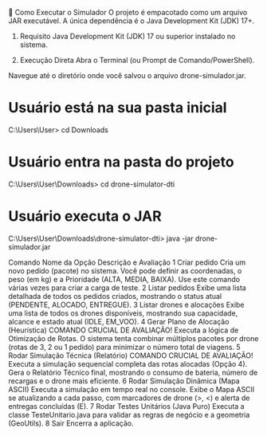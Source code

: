 🚀 Como Executar o Simulador
O projeto é empacotado como um arquivo JAR executável. A única dependência é o Java Development Kit (JDK) 17+.

1. Requisito
Java Development Kit (JDK) 17 ou superior instalado no sistema.

2. Execução Direta
Abra o Terminal (ou Prompt de Comando/PowerShell).

Navegue até o diretório onde você salvou o arquivo drone-simulador.jar.
# Usuário está na sua pasta inicial
C:\Users\User> cd Downloads

# Usuário entra na pasta do projeto
C:\Users\User\Downloads> cd drone-simulator-dti

# Usuário executa o JAR
C:\Users\User\Downloads\drone-simulator-dti> java -jar drone-simulador.jar

Comando	Nome da Opção	Descrição e Avaliação
1	Criar pedido	Cria um novo pedido (pacote) no sistema. Você pode definir as coordenadas, o peso (em kg) e a Prioridade (ALTA, MEDIA, BAIXA). Use este comando várias vezes para criar a carga de teste.
2	Listar pedidos	Exibe uma lista detalhada de todos os pedidos criados, mostrando o status atual (PENDENTE, ALOCADO, ENTREGUE).
3	Listar drones e alocações	Exibe uma lista de todos os drones disponíveis, mostrando sua capacidade, alcance e estado atual (IDLE, EM_VOO).
4	Gerar Plano de Alocação (Heurística)	COMANDO CRUCIAL DE AVALIAÇÃO! Executa a lógica de Otimização de Rotas. O sistema tenta combinar múltiplos pacotes por drone (rotas de 3, 2 ou 1 pedido) para minimizar o número total de viagens.
5	Rodar Simulação Técnica (Relatório)	COMANDO CRUCIAL DE AVALIAÇÃO! Executa a simulação sequencial completa das rotas alocadas (Opção 4). Gera o Relatório Técnico final, mostrando o consumo de bateria, número de recargas e o drone mais eficiente.
6	Rodar Simulação Dinâmica (Mapa ASCII)	Executa a simulação em tempo real no console. Exibe o Mapa ASCII se atualizando a cada passo, com marcadores de drone (>, <) e alerta de entregas concluídas (E).
7	Rodar Testes Unitários (Java Puro)	Executa a classe TesteUnitario.java para validar as regras de negócio e a geometria (GeoUtils).
8	Sair	Encerra a aplicação.
